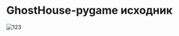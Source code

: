 # GhostHouse-pygame исходник
![123](https://github.com/Artemovich123/ICONS/blob/main/vk%20error.jpg)
